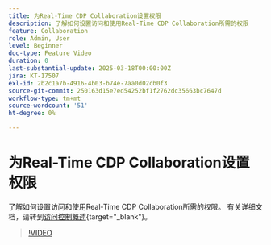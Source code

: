 ```yaml
---
title: 为Real-Time CDP Collaboration设置权限
description: 了解如何设置访问和使用Real-Time CDP Collaboration所需的权限
feature: Collaboration
role: Admin, User
level: Beginner
doc-type: Feature Video
duration: 0
last-substantial-update: 2025-03-18T00:00:00Z
jira: KT-17507
exl-id: 2b2c1a7b-4916-4b03-b74e-7aa0d02cb0f3
source-git-commit: 250163d15e7ed54252bf1f2762dc35663bc7647d
workflow-type: tm+mt
source-wordcount: '51'
ht-degree: 0%

---
```


# 为Real-Time CDP Collaboration设置权限

了解如何设置访问和使用Real-Time CDP Collaboration所需的权限。 有关详细文档，请转到[访问控制概述](https://experienceleague.adobe.com/en/docs/real-time-cdp-collaboration/using/permissions/overview){target="_blank"}。

>[!VIDEO](https://video.tv.adobe.com/v/3452216/?learn=on&enablevpops)

